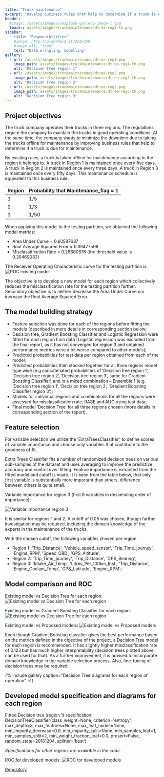 ```yaml
---
title: "Truck maintenance"
excerpt: "Develop business rules that help to determine if a truck is due for maintenance"
header:
  #image: /assets/images/unsplash-gallery-image-1.jpg
  teaser: assets/images/truckmaintenance/dtree-reg2-th.png
sidebar:
  - title: "Responsibilities"
    #image: http://placehold.it/350x250
    #image_alt: "logo"
    text: "Data wrangling, modelling"
gallery:
  - url: /assets/images/truckmaintenance/dtree-reg1.png
    image_path: assets/images/truckmaintenance/dtree-reg1-th.png
    alt: "Decision Tree region 1"
  - url: /assets/images/truckmaintenance/dtree-reg2.png
    image_path: assets/images/truckmaintenance/dtree-reg2-th.png
    alt: "Decision Tree region 2"
  - url: /assets/images/truckmaintenance/dtree-reg3.png
    image_path: assets/images/truckmaintenance/dtree-reg3-th.png
    alt: "Decision Tree region 3"
---
```


## Project objectives

The truck company operates their trucks in three regions.  The regulations require the company to maintain the trucks in good operating conditions.  At the same time, the company wants to minimize the downtime due to taking the trucks offline for maintenance by improving business rules that help to determine if a truck is due for maintenance.

By existing rules, a truck is taken offline for maintenance according to the region it belongs to.  A truck in Region 1 is maintained once every five days.  A truck in Region 2 is maintained once every three days.  A truck in Region 3 is maintained once every fifty days.  This maintenance schedule is equivalent to this business rule.

Region |	Probability that Maintenance_flag = 1
--- | ---
1 |	1/5
2 |	1/3
3 |	1/50

When applying this model to the testing partition, we obtained the following model metrics:
* Area Under Curve = 0.60587637
* Root Average Squared Error = 0.39477599
* Misclassification Rate = 0.28880676 (the threshold value is 0.20469083)

The Receiver Operating Characteristic curve for the testing partition is:
![ROC existing model](/assets/images/truckmaintenance/roc-existing.png "ROC curve existing model")

The objective is to develop a new model for each region which collectively reduces the misclassification rate for the testing partition further. Secondary objective is to neither decrease the Area Under Curve nor increase the Root Average Squared Error.

## The model building strategy

* Feature selection was done for each of the regions before fitting the models (described in more details in corresponding section below;
* Decision tree, Gradient Boosting Classifier and Logistic Regression were fitted for each region train data (Logistic regression was excluded from the final report, as it has not converged for region 3 and obtained performance metrics were a bit worse compared to other models);
* Predicted probabilities for test data per region obtained from each of the model;
* Predicted probabilities then stacked together for all three regions model type wise (e.g concatenated probabilities of ‘Decision tree region 1’, ‘Decision tree region 2’, ‘Decision tree region 3’, same for Gradient Boosting Classifier) and in a mixed combination – Ensemble 1 (e.g. ‘Decision tree region 1’, ‘Decision tree region 2’, ‘Gradient Boosting Classifier region 3’);
* Models for individual regions and combinations for all the regions were assessed for misclassification rate, RASE and AUC using test data;
* Final model ‘Decision Tree’ for all three regions chosen (more details in corresponding section of the report).

## Feature selection

For variable selection we utilize the ‘ExtraTreesClassifier’, to define scores of variable importance and choose only variables that contribute to the goodness of fit.

Extra Trees Classifier fits a number of randomized decision trees on various sub-samples of the dataset and uses averaging to improve the predictive accuracy and control over-fitting. Feature importance is extracted from the fitted model and cutoff is made. It is seen from the table below, that only first variable is substantially more important than others, difference between others is quite small.

Variable importance for region 3 (first 8 variables in descending order of importance):

![Variable importance region 3](/assets/images/truckmaintenance/variable-importance.png "Variable importance region 3")

It is similar for regions 1 and 2.
A cutoff of 0.05 was chosen, though further investigation may be required, including the domain 	knowledge of the experts in the maintenance of the trucks.

With the chosen cutoff, the following variables chosen per region:
* Region 1: 'Trip_Distance', 'Vehicle_speed_sensor', 'Trip_Time_journey', 'Engine_RPM', 'Speed_OBD', 'GPS_Altitude';
* Region 2: 'Trip_Time_journey', 'Trip_Distance', 'GPS_Bearing';
* Region 3: 'Intake_Air_Temp', 'Litres_Per_100km_Inst', 'Trip_Distance', 'Engine_Coolant_Temp', 'GPS_Latitude', 'Engine_RPM';


## Model comparison and ROC

Existing model vs Decision Tree for each region:
![Existing model vs Decision Tree for each region](/assets/images/truckmaintenance/decision-tree.png "Existing model vs Decision Tree for each region")

Existing model vs Gradient Boosting Classifier for each region:
![Existing model vs Decision Tree for each region](/assets/images/truckmaintenance/gbc.png "Existing model vs Gradient Boosting Classifier for each region")

Existing model vs Proposed models:
![Existing model vs Proposed models](/assets/images/truckmaintenance/proposed-models.png "Existing model vs Proposed models")

Even though Gradient Boosting classifier gives the best performance based on the metrics defined in the objective of the project, a Decision Tree model for each region is recommended. It has slightly higher misclassification rate of 0.123 but has much higher interpretability (decision trees plotted above can be used for that).
As a further improvement, it is advised to incorporate domain knowledge in the variable selection process. Also, fine-tuning of decision trees may be required.


{% include gallery caption="Decision Tree diagrams for each region of operation" %}


## Developed model specification and diagrams for each region

Fitted Decision tree (region 1) specification:
DecisionTreeClassifier(class_weight=None, criterion='entropy', max_depth=3, max_features=None, max_leaf_nodes=None, min_impurity_decrease=0.0, min_impurity_split=None, min_samples_leaf=1, min_samples_split=2, min_weight_fraction_leaf=0.0, presort=False, random_state=20181204, splitter='best')

*Specifications for other regions are available in the code.*

ROC for developed models:
![ROC for developed models](/assets/images/truckmaintenance/roc.png "ROC for developed models")


[Repository](https://github.com/Mikhailry/trucks-maintenance)
